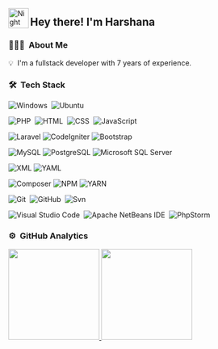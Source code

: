<!--![Aditya Vikram Singh Banner](https://raw.githubusercontent.com/AVS1508/AVS1508/master/assets/Aditya%20Vikram%20Singh%20Banner.jpg)-->

<img alt="Night Coding" src="./assets/Hand%20Wave.gif" width='40' align="left"/><h2>Hey there! I'm Harshana</h2>

<!-- ## 👋 &nbsp;Hey there! I'm Aditya -->

### 👨🏻‍💻 &nbsp;About Me

💡 &nbsp;I'm a fullstack developer with 7 years of experience.
<!--🎓 &nbsp;I'm currently studying Computer Science and Mathematics at the University of Massachusetts Amherst.\
🌱 &nbsp;I'm on track for learning more about Artificial Intelligence, Systems Design, and Cloud Architecture.\
✍️ &nbsp;In my free time, I pursue Graphic Design and Blog Writing as hobbies/side hustles.\
💬 &nbsp;Feel free to reach out to me for pro bono consulting and volunteering, or just for some interesting discussion.\
✉️ &nbsp;You can shoot me an email at avsingh@umass.edu! I'll try to respond as soon as I can.\
📄 &nbsp;Please have a look at my [Résumé](https://www.adityavsingh.com/resume.html) for more details about me. I'm open to feedback and suggestions! -->


### 🛠 &nbsp;Tech Stack

![Windows](https://img.shields.io/badge/-Windows-05122A?style=flat&logo=Windows&logoColor=#0078D6)&nbsp;
![Ubuntu](https://img.shields.io/badge/-Ubuntu-05122A?style=flat&logo=ubuntu&logoColor=#E95420)&nbsp;

![PHP](https://img.shields.io/badge/-PHP-05122A?style=flat&logo=PHP)&nbsp;
![HTML](https://img.shields.io/badge/-HTML-05122A?style=flat&logo=HTML5)&nbsp;
![CSS](https://img.shields.io/badge/-CSS-05122A?style=flat&logo=CSS3&logoColor=#1572B6)&nbsp;
![JavaScript](https://img.shields.io/badge/-JavaScript-05122A?style=flat&logo=javascript)&nbsp;

![Laravel](https://img.shields.io/badge/-Laravel-05122A?style=flat&logo=laravel&logoColor=##FF2D20)
![CodeIgniter](https://img.shields.io/badge/-CodeIgniter-05122A?style=flat&logo=codeIgniter&logoColor=#EF4223)
![Bootstrap](https://img.shields.io/badge/-Bootstrap-05122A?style=flat&logo=bootstrap&logoColor=563D7C)

![MySQL](https://img.shields.io/badge/-MySQL-05122A?style=flat&logo=mysql&logoColor=##FF2D20)
![PostgreSQL](https://img.shields.io/badge/-PostgreSQL-05122A?style=flat&logo=postgresql&logoColor=##FF2D20)
![Microsoft SQL Server](https://img.shields.io/badge/-Microsoft%20SQL%20Server-05122A?style=flat&logo=microsoftsqlserver&logoColor=FF2D20)

![XML](https://img.shields.io/badge/-MySQL-05122A?style=flat&logo=mysql&logoColor=##FF2D20)
![YAML](https://img.shields.io/badge/-MySQL-05122A?style=flat&logo=mysql&logoColor=##FF2D20)

![Composer](https://img.shields.io/badge/-Composer-05122A?style=flat&logo=laravel&logoColor=#FF2D20)
![NPM](https://img.shields.io/badge/-npm-05122A?style=flat&logo=npm&logoColor=#CB3837)
![YARN](https://img.shields.io/badge/-Yarn-05122A?style=flat&logo=yarn&logoColor=#2C8EBB)

![Git](https://img.shields.io/badge/-Git-05122A?style=flat&logo=git)&nbsp;
![GitHub](https://img.shields.io/badge/-GitHub-05122A?style=flat&logo=github)&nbsp;
![Svn](https://img.shields.io/badge/-Svn-05122A?style=flat&logo=svn)&nbsp;


![Visual Studio Code](https://img.shields.io/badge/-Visual%20Studio%20Code-05122A?style=flat&logo=visual-studio-code&logoColor=007ACC)&nbsp;
![Apache NetBeans IDE](https://img.shields.io/badge/-Apache%20NetBeans%20IDE-05122A?style=flat&logo=apachenetbeanside&logoColor=1B6AC6)&nbsp;
![PhpStorm](https://img.shields.io/badge/-PhpStorm-05122A?style=flat&logo=phpstorm)&nbsp;




### ⚙️ &nbsp;GitHub Analytics

<!-- <p align="center"> -->
<a href="https://github.com/harshanajayarathna">
  <img height="180em" src="https://github-readme-stats-eight-theta.vercel.app/api?username=harshanajayarathna&show_icons=true&theme=algolia&include_all_commits=true&count_private=true"/>
  <img height="180em" src="https://github-readme-stats-eight-theta.vercel.app/api/top-langs/?username=harshanajayarathna&layout=compact&langs_count=8&theme=algolia"/>
</a>
<!-- </p>-->
<!--
### 🤝🏻 &nbsp;Connect with Me

<p align="center">
<a href="https://www.adityavsingh.com"><img src="https://img.shields.io/badge/-adityavsingh.com-3423A6?style=flat&logo=Google-Chrome&logoColor=white"/></a>
<a href="https://linkedin.com/in/AVS1508"><img src="https://img.shields.io/badge/-Aditya%20Vikram%20Singh-0077B5?style=flat&logo=Linkedin&logoColor=white"/></a>
<a href="mailto:avsingh@umass.edu"><img src="https://img.shields.io/badge/-avsingh@umass.edu-D14836?style=flat&logo=Gmail&logoColor=white"/></a>
<a href="https://instagram.com/adityavs_"><img src="https://img.shields.io/badge/-@adityavs__-E4405F?style=flat&logo=Instagram&logoColor=white"/></a>
<a href="https://facebook.com/AVS1508"><img src="https://img.shields.io/badge/-@AVS1508-1877F2?style=flat&logo=Facebook&logoColor=white"/></a>
<a href="https://www.pinterest.ca/AVS1508"><img src="https://img.shields.io/badge/-@AVS1508-BD081C?style=flat&logo=Pinterest&logoColor=white"/></a>
<a href="https://www.behance.net/AVS1508"><img src="https://img.shields.io/badge/-@AVS1508-1769FF?style=flat&logo=Behance&logoColor=white"/></a>
</p>  -->
